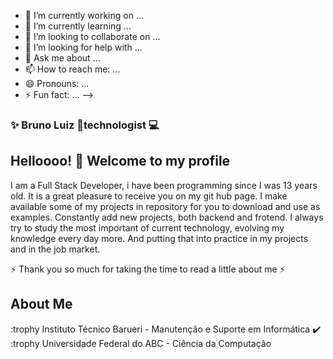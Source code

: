 - 🔭 I’m currently working on ...
- 🌱 I’m currently learning ...
- 👯 I’m looking to collaborate on ...
- 🤔 I’m looking for help with ...
- 💬 Ask me about ...
- 📫 How to reach me: ...
- 😄 Pronouns: ...
- ⚡ Fun fact: ...
-->

### ✨ Bruno Luiz :man:technologist 💻

## Helloooo! 👋 Welcome to my profile 

I am a Full Stack Developer, i have been programming since I was 13 years old. It is a great pleasure to receive you on my git hub page.
I make available some of my projects in repository for you to download and use as examples. Constantly add new projects, both backend and frotend.
I always try to study the most important of current technology, evolving my knowledge every day more. And putting that into practice in my projects and in the job market.

⚡ Thank you so much for taking the time to read a little about me ⚡

## About Me

:trophy Instituto Técnico Barueri - Manutenção e Suporte em Informática :heavy_check_mark:
:trophy Universidade Federal do ABC - Ciência da Computação

